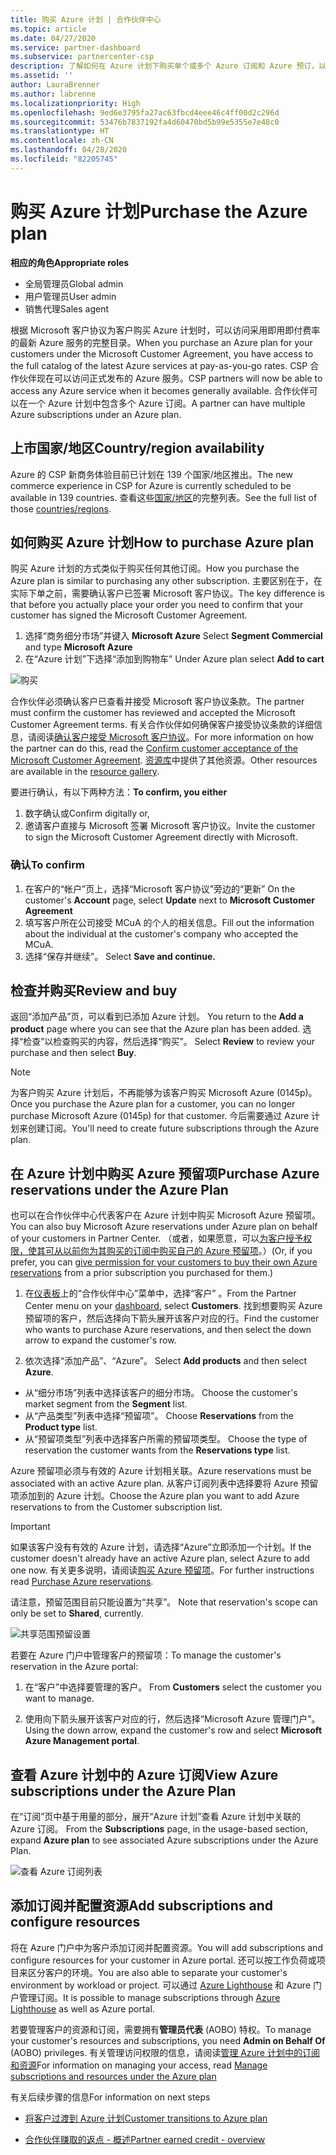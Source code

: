 ```yaml
---
title: 购买 Azure 计划 | 合作伙伴中心
ms.topic: article
ms.date: 04/27/2020
ms.service: partner-dashboard
ms.subservice: partnercenter-csp
description: 了解如何在 Azure 计划下购买单个或多个 Azure 订阅和 Azure 预订，以便配置资源以及查看或添加订阅。
ms.assetid: ''
author: LauraBrenner
ms.author: labrenne
ms.localizationpriority: High
ms.openlocfilehash: 9ed6e3795fa27ac63fbcd4eee46c4ff00d2c296d
ms.sourcegitcommit: 53476b7837192fa4d60470bd5b99e5355e7e48c0
ms.translationtype: HT
ms.contentlocale: zh-CN
ms.lasthandoff: 04/28/2020
ms.locfileid: "82205745"
---
```

# <a name="purchase-the-azure-plan"></a><span data-ttu-id="17f98-103">购买 Azure 计划</span><span class="sxs-lookup"><span data-stu-id="17f98-103">Purchase the Azure plan</span></span>

<span data-ttu-id="17f98-104">**相应的角色**</span><span class="sxs-lookup"><span data-stu-id="17f98-104">**Appropriate roles**</span></span>
-    <span data-ttu-id="17f98-105">全局管理员</span><span class="sxs-lookup"><span data-stu-id="17f98-105">Global admin</span></span>
-    <span data-ttu-id="17f98-106">用户管理员</span><span class="sxs-lookup"><span data-stu-id="17f98-106">User admin</span></span>
-    <span data-ttu-id="17f98-107">销售代理</span><span class="sxs-lookup"><span data-stu-id="17f98-107">Sales agent</span></span>

<span data-ttu-id="17f98-108">根据 Microsoft 客户协议为客户购买 Azure 计划时，可以访问采用即用即付费率的最新 Azure 服务的完整目录。</span><span class="sxs-lookup"><span data-stu-id="17f98-108">When you purchase an Azure plan for your customers under the Microsoft Customer Agreement, you have access to the full catalog of the latest Azure services at pay-as-you-go rates.</span></span> <span data-ttu-id="17f98-109">CSP 合作伙伴现在可以访问正式发布的 Azure 服务。</span><span class="sxs-lookup"><span data-stu-id="17f98-109">CSP partners will now be able to access any Azure service when it becomes generally available.</span></span> <span data-ttu-id="17f98-110">合作伙伴可以在一个 Azure 计划中包含多个 Azure 订阅。</span><span class="sxs-lookup"><span data-stu-id="17f98-110">A partner can have multiple Azure subscriptions under an Azure plan.</span></span> 

## <a name="countryregion-availability"></a><span data-ttu-id="17f98-111">上市国家/地区</span><span class="sxs-lookup"><span data-stu-id="17f98-111">Country/region availability</span></span>
<span data-ttu-id="17f98-112">Azure 的 CSP 新商务体验目前已计划在 139 个国家/地区推出。</span><span class="sxs-lookup"><span data-stu-id="17f98-112">The new commerce experience in CSP for Azure is currently scheduled to be available in 139 countries.</span></span> <span data-ttu-id="17f98-113">查看这些[国家/地区](https://query.prod.cms.rt.microsoft.com/cms/api/am/binary/RE3QN0x)的完整列表。</span><span class="sxs-lookup"><span data-stu-id="17f98-113">See the full list of those [countries/regions](https://query.prod.cms.rt.microsoft.com/cms/api/am/binary/RE3QN0x).</span></span> 

## <a name="how-to-purchase-azure-plan"></a><span data-ttu-id="17f98-114">如何购买 Azure 计划</span><span class="sxs-lookup"><span data-stu-id="17f98-114">How to purchase Azure plan</span></span>

<span data-ttu-id="17f98-115">购买 Azure 计划的方式类似于购买任何其他订阅。</span><span class="sxs-lookup"><span data-stu-id="17f98-115">How you purchase the Azure plan is similar to purchasing any other subscription.</span></span> <span data-ttu-id="17f98-116">主要区别在于，在实际下单之前，需要确认客户已签署 Microsoft 客户协议。</span><span class="sxs-lookup"><span data-stu-id="17f98-116">The key difference is that before you actually place your order you need to confirm that your customer has signed the Microsoft Customer Agreement.</span></span>

1. <span data-ttu-id="17f98-117">选择“商务细分市场”并键入 **Microsoft Azure** </span><span class="sxs-lookup"><span data-stu-id="17f98-117">Select **Segment Commercial** and type **Microsoft Azure**</span></span> 
2. <span data-ttu-id="17f98-118">在“Azure 计划”下选择“添加到购物车” </span><span class="sxs-lookup"><span data-stu-id="17f98-118">Under Azure plan select **Add to cart**</span></span>

![购买](images/azure/Azurepurchase1.png)

<span data-ttu-id="17f98-120">合作伙伴必须确认客户已查看并接受 Microsoft 客户协议条款。</span><span class="sxs-lookup"><span data-stu-id="17f98-120">The partner must confirm the customer has reviewed and accepted the Microsoft Customer Agreement terms.</span></span> <span data-ttu-id="17f98-121">有关合作伙伴如何确保客户接受协议条款的详细信息，请阅读[确认客户接受 Microsoft 客户协议](https://docs.microsoft.com/partner-center/confirm-customer-agreement)。</span><span class="sxs-lookup"><span data-stu-id="17f98-121">For more information on how the partner can do this, read the [Confirm customer acceptance of the Microsoft Customer Agreement](https://docs.microsoft.com/partner-center/confirm-customer-agreement).</span></span> <span data-ttu-id="17f98-122">[资源库](https://partner.microsoft.com/resources/collection/Microsoft-Customer-Agreement-in-the-CSP-program#/)中提供了其他资源。</span><span class="sxs-lookup"><span data-stu-id="17f98-122">Other resources are available in the [resource gallery](https://partner.microsoft.com/resources/collection/Microsoft-Customer-Agreement-in-the-CSP-program#/).</span></span>

<span data-ttu-id="17f98-123"> 要进行确认，有以下两种方法：</span><span class="sxs-lookup"><span data-stu-id="17f98-123">**To confirm, you either**</span></span>
1. <span data-ttu-id="17f98-124">数字确认或</span><span class="sxs-lookup"><span data-stu-id="17f98-124">Confirm digitally or,</span></span>
2. <span data-ttu-id="17f98-125">邀请客户直接与 Microsoft 签署 Microsoft 客户协议。</span><span class="sxs-lookup"><span data-stu-id="17f98-125">Invite the customer to sign the Microsoft Customer Agreement directly with Microsoft.</span></span> 

### <a name="to-confirm"></a><span data-ttu-id="17f98-126">确认</span><span class="sxs-lookup"><span data-stu-id="17f98-126">To confirm</span></span> 

1. <span data-ttu-id="17f98-127">在客户的“帐户”页上，选择“Microsoft 客户协议”旁边的“更新”   </span><span class="sxs-lookup"><span data-stu-id="17f98-127">On the customer's **Account** page, select **Update** next to **Microsoft Customer Agreement**</span></span>  
2. <span data-ttu-id="17f98-128">填写客户所在公司接受 MCuA 的个人的相关信息。</span><span class="sxs-lookup"><span data-stu-id="17f98-128">Fill out the information about the individual at the customer's company who accepted the MCuA.</span></span>
3. <span data-ttu-id="17f98-129">选择“保存并继续”。 </span><span class="sxs-lookup"><span data-stu-id="17f98-129">Select **Save and continue.**</span></span>  

## <a name="review-and-buy"></a><span data-ttu-id="17f98-130">检查并购买</span><span class="sxs-lookup"><span data-stu-id="17f98-130">Review and buy</span></span>

<span data-ttu-id="17f98-131">返回“添加产品”页，可以看到已添加 Azure 计划。 </span><span class="sxs-lookup"><span data-stu-id="17f98-131">You return to the **Add a product** page where you can see that the Azure plan has been added.</span></span> <span data-ttu-id="17f98-132">选择“检查”以检查购买的内容，然后选择“购买”。  </span><span class="sxs-lookup"><span data-stu-id="17f98-132">Select **Review** to review your purchase and then select **Buy**.</span></span> 

>[!Note]
><span data-ttu-id="17f98-133">为客户购买 Azure 计划后，不再能够为该客户购买 Microsoft Azure (0145p)。</span><span class="sxs-lookup"><span data-stu-id="17f98-133">Once you purchase the Azure plan for a customer, you can no longer purchase Microsoft Azure (0145p) for that customer.</span></span> <span data-ttu-id="17f98-134">今后需要通过 Azure 计划来创建订阅。</span><span class="sxs-lookup"><span data-stu-id="17f98-134">You'll need to create future subscriptions through the Azure plan.</span></span>

## <a name="purchase-azure-reservations-under-the-azure-plan"></a><span data-ttu-id="17f98-135">在 Azure 计划中购买 Azure 预留项</span><span class="sxs-lookup"><span data-stu-id="17f98-135">Purchase Azure reservations under the Azure Plan</span></span> 
  
<span data-ttu-id="17f98-136">也可以在合作伙伴中心代表客户在 Azure 计划中购买 Microsoft Azure 预留项。</span><span class="sxs-lookup"><span data-stu-id="17f98-136">You can also buy Microsoft Azure reservations under Azure plan on behalf of your customers in Partner Center.</span></span> <span data-ttu-id="17f98-137">（或者，如果愿意，可以[为客户授予权限，使其可从以前你为其购买的订阅中购买自己的 Azure 预留项](give-customers-permission.md)。）</span><span class="sxs-lookup"><span data-stu-id="17f98-137">(Or, if you prefer, you can [give permission for your customers to buy their own Azure reservations](give-customers-permission.md) from a prior subscription you purchased for them.)</span></span>

1. <span data-ttu-id="17f98-138">在[仪表板](https://partner.microsoft.com/dashboard/)上的“合作伙伴中心”菜单中，选择“客户”  。</span><span class="sxs-lookup"><span data-stu-id="17f98-138">From the Partner Center menu on your [dashboard](https://partner.microsoft.com/dashboard/), select **Customers**.</span></span> <span data-ttu-id="17f98-139">找到想要购买 Azure 预留项的客户，然后选择向下箭头展开该客户对应的行。</span><span class="sxs-lookup"><span data-stu-id="17f98-139">Find the customer who wants to purchase Azure reservations, and then select the down arrow to expand the customer's row.</span></span>

2. <span data-ttu-id="17f98-140">依次选择“添加产品”、“Azure”。  </span><span class="sxs-lookup"><span data-stu-id="17f98-140">Select **Add products** and then select **Azure**.</span></span> 
- <span data-ttu-id="17f98-141">从“细分市场”列表中选择该客户的细分市场。 </span><span class="sxs-lookup"><span data-stu-id="17f98-141">Choose the customer's market segment from the **Segment** list.</span></span> 
- <span data-ttu-id="17f98-142">从“产品类型”列表中选择“预留项”。  </span><span class="sxs-lookup"><span data-stu-id="17f98-142">Choose **Reservations** from the **Product type** list.</span></span> 
- <span data-ttu-id="17f98-143">从“预留项类型”列表中选择客户所需的预留项类型。 </span><span class="sxs-lookup"><span data-stu-id="17f98-143">Choose the type of reservation the customer wants from the **Reservations type** list.</span></span> 

<span data-ttu-id="17f98-144">Azure 预留项必须与有效的 Azure 计划相关联。</span><span class="sxs-lookup"><span data-stu-id="17f98-144">Azure reservations must be associated with an active Azure plan.</span></span> <span data-ttu-id="17f98-145">从客户订阅列表中选择要将 Azure 预留项添加到的 Azure 计划。</span><span class="sxs-lookup"><span data-stu-id="17f98-145">Choose the Azure plan you want to add Azure reservations to from the Customer subscription list.</span></span> 

>[!Important] 
><span data-ttu-id="17f98-146">如果该客户没有有效的 Azure 计划，请选择“Azure”立即添加一个计划。</span><span class="sxs-lookup"><span data-stu-id="17f98-146">If the customer doesn't already have an active Azure plan, select Azure to add one now.</span></span> <span data-ttu-id="17f98-147">有关更多说明，请阅读[购买 Azure 预留项](https://docs.microsoft.com/partner-center/azure-reservations-buying#purchase-azure-reservations)。</span><span class="sxs-lookup"><span data-stu-id="17f98-147">For further instructions read [Purchase Azure reservations](https://docs.microsoft.com/partner-center/azure-reservations-buying#purchase-azure-reservations).</span></span>

<span data-ttu-id="17f98-148">请注意，预留范围目前只能设置为“共享”。 </span><span class="sxs-lookup"><span data-stu-id="17f98-148">Note that reservation's scope can only be set to **Shared**, currently.</span></span> 

![共享范围预留设置](images/azure/addprods1.png)

<span data-ttu-id="17f98-150">若要在 Azure 门户中管理客户的预留项：</span><span class="sxs-lookup"><span data-stu-id="17f98-150">To manage the customer's reservation in the Azure portal:</span></span> 

1. <span data-ttu-id="17f98-151">在“客户”中选择要管理的客户。 </span><span class="sxs-lookup"><span data-stu-id="17f98-151">From **Customers** select the customer you want to manage.</span></span> 

2. <span data-ttu-id="17f98-152">使用向下箭头展开该客户对应的行，然后选择“Microsoft Azure 管理门户”。 </span><span class="sxs-lookup"><span data-stu-id="17f98-152">Using the down arrow, expand the customer's row and select **Microsoft Azure Management portal**.</span></span>  
 
## <a name="view-azure-subscriptions-under-the-azure-plan"></a><span data-ttu-id="17f98-153">查看 Azure 计划中的 Azure 订阅</span><span class="sxs-lookup"><span data-stu-id="17f98-153">View Azure subscriptions under the Azure Plan</span></span> 

<span data-ttu-id="17f98-154">在“订阅”页中基于用量的部分，展开“Azure 计划”查看 Azure 计划中关联的 Azure 订阅。  </span><span class="sxs-lookup"><span data-stu-id="17f98-154">From the **Subscriptions** page, in the usage-based section, expand **Azure plan** to see associated Azure subscriptions under the Azure Plan.</span></span>

![查看 Azure 订阅列表](images/azure/addprods2.png) 


## <a name="add-subscriptions-and-configure-resources"></a><span data-ttu-id="17f98-156">添加订阅并配置资源</span><span class="sxs-lookup"><span data-stu-id="17f98-156">Add subscriptions and configure resources</span></span>

<span data-ttu-id="17f98-157">将在 Azure 门户中为客户添加订阅并配置资源。</span><span class="sxs-lookup"><span data-stu-id="17f98-157">You will add subscriptions and configure resources for your customer in Azure portal.</span></span> <span data-ttu-id="17f98-158">还可以按工作负荷或项目来区分客户的环境。</span><span class="sxs-lookup"><span data-stu-id="17f98-158">You are also able to separate your customer's environment by workload or project.</span></span> <span data-ttu-id="17f98-159">可以通过 [Azure Lighthouse](https://azure.microsoft.com/services/azure-lighthouse/) 和 Azure 门户管理订阅。</span><span class="sxs-lookup"><span data-stu-id="17f98-159">It is possible to manage subscriptions through [Azure Lighthouse](https://azure.microsoft.com/services/azure-lighthouse/) as well as Azure portal.</span></span> 

<span data-ttu-id="17f98-160">若要管理客户的资源和订阅，需要拥有**管理员代表** (AOBO) 特权。</span><span class="sxs-lookup"><span data-stu-id="17f98-160">To manage your customer's resources and subscriptions, you need **Admin on Behalf Of** (AOBO) privileges.</span></span> <span data-ttu-id="17f98-161">有关管理访问权限的信息，请阅读[管理 Azure 计划中的订阅和资源](azure-plan-manage.md)</span><span class="sxs-lookup"><span data-stu-id="17f98-161">For information on managing your access, read [Manage subscriptions and resources under the Azure plan](azure-plan-manage.md)</span></span>

<span data-ttu-id="17f98-162">有关后续步骤的信息</span><span class="sxs-lookup"><span data-stu-id="17f98-162">For information on next steps</span></span>

- [<span data-ttu-id="17f98-163">将客户过渡到 Azure 计划</span><span class="sxs-lookup"><span data-stu-id="17f98-163">Customer transitions to Azure plan</span></span>](azure-plan-transition.md)

- [<span data-ttu-id="17f98-164">合作伙伴赚取的返点 - 概述</span><span class="sxs-lookup"><span data-stu-id="17f98-164">Partner earned credit - overview</span></span>](partner-earned-credit.md)







            




    

  













    



    
